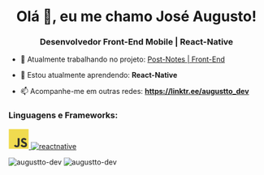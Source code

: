 <h1 align="center">Olá 👋, eu me chamo José Augusto!</h1>
<h3 align="center">Desenvolvedor Front-End Mobile | React-Native</h3>

- 🔭 Atualmente trabalhando no projeto: [Post-Notes | Front-End](https://github.com/augustto-dev/Post-Notes-Front-End)

- 🌱 Estou atualmente aprendendo: **React-Native**

- 📫 Acompanhe-me em outras redes: **https://linktr.ee/augustto_dev**

<h3 align="left">Linguagens e Frameworks:</h3>
<p align="left"> <a href="https://developer.mozilla.org/en-US/docs/Web/JavaScript" target="_blank" rel="noreferrer"> <img src="https://raw.githubusercontent.com/devicons/devicon/master/icons/javascript/javascript-original.svg" alt="javascript" width="40" height="40"/> </a> <a href="https://reactnative.dev/" target="_blank" rel="noreferrer"> <img src="https://reactnative.dev/img/header_logo.svg" alt="reactnative" width="40" height="40"/> </a> </p>

<p><img align="left" src="https://github-readme-stats.vercel.app/api/top-langs?username=augustto-dev&show_icons=true&locale=en&layout=compact" alt="augustto-dev" /></p>

<p>&nbsp;<img src="https://github-readme-stats.vercel.app/api?username=augustto-dev&show_icons=true&locale=en" alt="augustto-dev" /></p>
